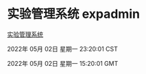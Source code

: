 # 实验管理系统 expadmin
[实验管理系统](http://59.174.25.66:56808/expadmin-782313d2-e1b1-4ea7-932e-3a55e6a1a4d0/)

2022年 05月 02日 星期一 23:20:01 CST

2022年 05月 02日 星期一 15:20:01 GMT
